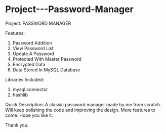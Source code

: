 # Project---Password-Manager

Project:
PASSWORD MANAGER

Features:
1. Password Addition
2. View Password List
3. Update A Password
4. Protected With Master Password
5. Encrypted Data
6. Data Stored In MySQL Database

Libraries Included:
1. mysql.connector
2. hashlib

Quick Description:
A classic password manager made by me from scratch. Will keep polishing the code and improving the design.
More features to come.
Hope you like it.

Thank you.
